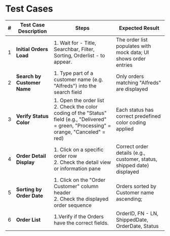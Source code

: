 # Test Cases

| #   | Test Case Description       | Steps                                                                                                                                          | Expected Result                                                        |
| --- | --------------------------- | ---------------------------------------------------------------------------------------------------------------------------------------------- | ---------------------------------------------------------------------- |
| 1   | **Initial Orders Load**     | 1. Wait for - Title, Searchbar, Filter, Sorting, Orderlist - to appear.                                                                        | The order list populates with mock data; UI shows order entries        |
| 2   | **Search by Customer Name** | 1. Type part of a customer name (e.g. "Alfreds") into the search field                                                                         | Only orders matching "Alfreds" are displayed                           |
| 3   | **Verify Status Color**     | 1. Open the order list<br>2. Check the color coding of the "Status" field (e.g., "Delivered" = green, "Processing" = orange, "Canceled" = red) | Each status has correct predefined color coding applied                |
| 4   | **Order Detail Display**    | 1. Click on a specific order row<br>2. Check the detail view or information pane                                                               | Correct order details (e.g., customer, status, shipped date) displayed |
| 5   | **Sorting by Order Date**   | 1. Click on the "Order Customer" column header<br>2. Check the displayed order sequence                                                        | Orders sorted by Customer name ascending;                              |
| 6   | **Order List**              | 1.Verify if the Orders have the correct fields.                                                                                                | OrderID, FN - LN, ShippedDate, OrderDate, Status                       |
